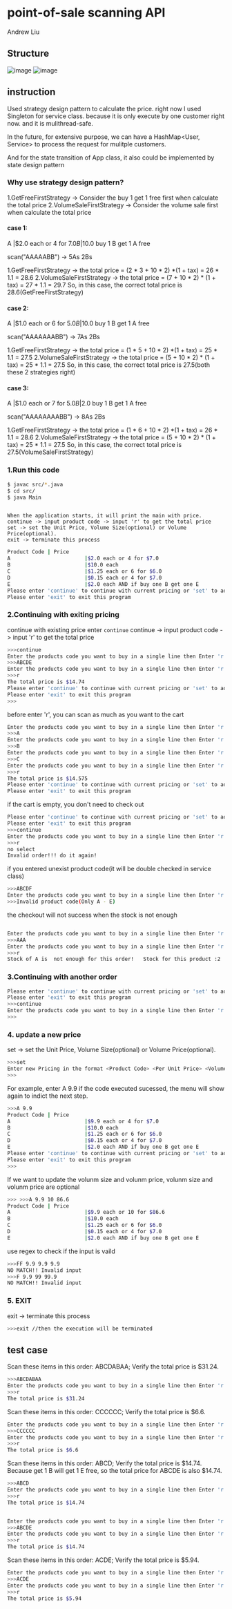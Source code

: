 # point-of-sale scanning API
  Andrew Liu
## Structure
![image](https://github.com/fengliu1227/Point-of-sale-scanning-API/blob/master/point-of-sale-structure.jpg)
![image](https://github.com/fengliu1227/Point-of-sale-scanning-API/blob/master/point-of-sale-structure-2.jpg)

## instruction

Used strategy design pattern to calculate the price.
right now I used Singleton for service class. because it is only execute by one customer right now. and it is mulithread-safe.

In the future, for extensive purpose, we can have a HashMap<User, Service> to process the request for mulitple customers.

And for the state transition of App class, it also could be implemented by state design pattern

### Why use strategy design pattern?
 1.GetFreeFirstStrategy -> Consider the buy 1 get 1 free first when calculate the total price 
 2.VolumeSaleFirstStrategy -> Consider the volume sale first when calculate the total price 

#### case 1:
A    |$2.0 each or 4 for $7.0
B    |$10.0 buy 1 B get 1 A free

scan("AAAAABB") -> 5As 2Bs

 1.GetFreeFirstStrategy -> the total price = (2 * 3 + 10 * 2) *(1 + tax) = 26 * 1.1 = 28.6
 2.VolumeSaleFirstStrategy -> the total price = (7 + 10 * 2) * (1 + tax) = 27 * 1.1 = 29.7
 So, in this case, the correct total price is 28.6(GetFreeFirstStrategy)

#### case 2:
A    |$1.0 each or 6 for $5.0
B    |$10.0 buy 1 B get 1 A free

scan("AAAAAAABB") -> 7As 2Bs

 1.GetFreeFirstStrategy -> the total price = (1 * 5 + 10 * 2) *(1 + tax) = 25 * 1.1 = 27.5
 2.VolumeSaleFirstStrategy -> the total price = (5 + 10 * 2) * (1 + tax) = 25 * 1.1 = 27.5
 So, in this case, the correct total price is 27.5(both these 2 strategies right)

#### case 3:
A    |$1.0 each or 7 for $5.0
B    |$2.0 buy 1 B get 1 A free

scan("AAAAAAAABB") -> 8As 2Bs

 1.GetFreeFirstStrategy -> the total price = (1 * 6 + 10 * 2) *(1 + tax) = 26 * 1.1 = 28.6
 2.VolumeSaleFirstStrategy -> the total price = (5 + 10 * 2) * (1 + tax) = 25 * 1.1 = 27.5
 So, in this case, the correct total price is 27.5(VolumeSaleFirstStrategy)

### 1.Run this code

```bash
$ javac src/*.java
$ cd src/
$ java Main
```

```

When the application starts, it will print the main with price.
continue -> input product code -> input 'r' to get the total price
set -> set the Unit Price, Volume Size(optional) or Volume Price(optional).
exit -> terminate this process
```

```bash
Product Code | Price
A                        |$2.0 each or 4 for $7.0
B                        |$10.0 each
C                        |$1.25 each or 6 for $6.0
D                        |$0.15 each or 4 for $7.0
E                        |$2.0 each AND if buy one B get one E
Please enter 'continue' to continue with current pricing or 'set' to add new pricing
Please enter 'exit' to exit this program

```

### 2.Continuing with exiting pricing

continue with existing price enter `continue`
continue -> input product code -> input 'r' to get the total price
```bash
>>>continue
Enter the products code you want to buy in a single line then Enter 'r' to get the total price(no space)
>>>ABCDE
Enter the products code you want to buy in a single line then Enter 'r' to get the total price(no space)
>>>r
The total price is $14.74
Please enter 'continue' to continue with current pricing or 'set' to add new pricing
Please enter 'exit' to exit this program
>>>

```

before enter 'r', you can scan as much as you want to the cart
```bash
Enter the products code you want to buy in a single line then Enter 'r' to get the total price(no space)
>>>A
Enter the products code you want to buy in a single line then Enter 'r' to get the total price(no space)
>>>B
Enter the products code you want to buy in a single line then Enter 'r' to get the total price(no space)
>>>C
Enter the products code you want to buy in a single line then Enter 'r' to get the total price(no space)
>>>r
The total price is $14.575
Please enter 'continue' to continue with current pricing or 'set' to add new pricing
Please enter 'exit' to exit this program
```

if the cart is empty, you don't need to check out
```bash
Please enter 'continue' to continue with current pricing or 'set' to add new pricing
Please enter 'exit' to exit this program
>>>continue
Enter the products code you want to buy in a single line then Enter 'r' to get the total price(no space)
>>>r
no select
Invalid order!!! do it again!
```

if you entered unexist product code(it will be double checked in service class)
```bash
>>>ABCDF
Enter the products code you want to buy in a single line then Enter 'r' to get the total price(no space)
>>>Invalid product code(Only A - E)

```

the checkout will not success when the stock is not enough
```bash

Enter the products code you want to buy in a single line then Enter 'r' to get the total price(no space)
>>>AAA
Enter the products code you want to buy in a single line then Enter 'r' to get the total price(no space)
>>>r
Stock of A is  not enough for this order!   Stock for this product :2
```
### 3.Continuing with another order

```bash
Please enter 'continue' to continue with current pricing or 'set' to add new pricing
Please enter 'exit' to exit this program
>>>continue
Enter the products code you want to buy in a single line then Enter 'r' to get the total price(no space)
>>>

```

### 4. update a new price

set -> set the Unit Price, Volume Size(optional) or Volume Price(optional).

```bash
>>>set
Enter new Pricing in the format <Product Code> <Per Unit Price> <Volume Size(optional)> <Volume Price(optional)>, split with one space
>>>

```

For example, enter A 9.9
if the code executed sucessed, the menu will show again to indict the next step.
```bash
>>>A 9.9
Product Code | Price
A                        |$9.9 each or 4 for $7.0
B                        |$10.0 each
C                        |$1.25 each or 6 for $6.0
D                        |$0.15 each or 4 for $7.0
E                        |$2.0 each AND if buy one B get one E
Please enter 'continue' to continue with current pricing or 'set' to add new pricing
Please enter 'exit' to exit this program
>>>

```

If we want to update the volunm size and volunm price, volunm size and volunm price are optional


```bash
>>> >>>A 9.9 10 86.6
Product Code | Price
A                        |$9.9 each or 10 for $86.6
B                        |$10.0 each
C                        |$1.25 each or 6 for $6.0
D                        |$0.15 each or 4 for $7.0
E                        |$2.0 each AND if buy one B get one E

```
use regex to check if the input is vaild

```bash
>>>FF 9.9 9.9 9.9
NO MATCH!! Invalid input
>>>F 9.9 99 99.9
NO MATCH!! Invalid input
```

### 5. EXIT
exit -> terminate this process
```bash
>>>exit //then the execution will be terminated
```

## test case
Scan these items in this order: ABCDABAA; Verify the total price is $31.24.
```bash
>>>ABCDABAA
Enter the products code you want to buy in a single line then Enter 'r' to get the total price(no space)
>>>r
The total price is $31.24
```
Scan these items in this order: CCCCCC; Verify the total price is $6.6.

```bash
Enter the products code you want to buy in a single line then Enter 'r' to get the total price(no space)
>>>CCCCCC
Enter the products code you want to buy in a single line then Enter 'r' to get the total price(no space)
>>>r
The total price is $6.6
```
Scan these items in this order: ABCD; Verify the total price is $14.74.
Because get 1 B will get 1 E free, so the total price for ABCDE is also $14.74.
```bash
>>>ABCD
Enter the products code you want to buy in a single line then Enter 'r' to get the total price(no space)
>>>r
The total price is $14.74


Enter the products code you want to buy in a single line then Enter 'r' to get the total price(no space)
>>>ABCDE
Enter the products code you want to buy in a single line then Enter 'r' to get the total price(no space)
>>>r
The total price is $14.74
```
Scan these items in this order: ACDE; Verify the total price is $5.94. 
```bash
Enter the products code you want to buy in a single line then Enter 'r' to get the total price(no space)
>>>ACDE
Enter the products code you want to buy in a single line then Enter 'r' to get the total price(no space)
>>>r
The total price is $5.94
```

